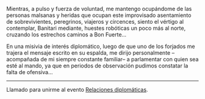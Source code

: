 Mientras, a pulso y fuerza de voluntad, me mantengo ocupándome de las personas malsanas y heridas que ocupan este improvisado asentamiento de sobrevivientes, peregrinos, viajeros y circences, siento el vértigo al contemplar, Banitari mediante, huestes robóticas un poco más al norte, cruzando los estrechos caminos a Bon Fuerte…

En una misivia de interés diplomático, luego de que uno de los forjados me trajera el mensaje escrito en su espalda, me dirijo personalmente –acompañada de mi siempre constante familiar– a parlamentar con quien sea esté al mando, ya que en periodos de observación pudimos constatar la falta de ofensiva…

---

Llamado para unirme al evento [Relaciones diplomáticas](../../!EVENTOS/Relaciones%20diplomáticas.md).
